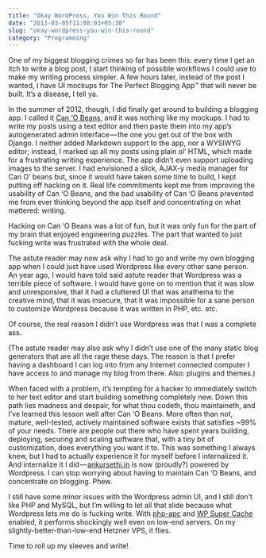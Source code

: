 ```yaml
---
title: "Okay WordPress, You Win This Round"
date: "2013-03-05T11:08:03+05:30"
slug: "okay-wordpress-you-win-this-round"
category: "Programming"
---
```


One of my biggest blogging crimes so far has been this: every time I get an itch to write a blog post, I start thinking of possible workflows I could use to make my writing process simpler. A few hours later, instead of the post I wanted, I have UI mockups for The Perfect Blogging App™ that will never be built. It’s a disease, I tell ya.

In the summer of 2012, though, I did finally get around to building a blogging app. I called it [Can ‘O Beans](http://github.com/s3thi/can_o_beans), and it was nothing like my mockups. I had to write my posts using a text editor and then paste them into my app’s autogenerated admin interface — the one you get out of the box with Django. I neither added Markdown support to the app, nor a WYSIWYG editor; instead, I marked up all my posts using plain ol’ HTML, which made for a frustrating writing experience. The app didn’t even support uploading images to the server. I had envisioned a slick, AJAX-y media manager for Can O’ beans but, since it would have taken some time to build, I kept putting off hacking on it. Real life commitments kept me from improving the usability of Can ‘O Beans, and the bad usability of Can ‘O Beans prevented me from ever thinking beyond the app itself and concentrating on what mattered: writing.

Hacking on Can ‘O Beans was a lot of fun, but it was only fun for the part of my brain that enjoyed engineering puzzles. The part that wanted to just fucking write was frustrated with the whole deal.

The astute reader may now ask why I had to go and write my own blogging app when I could just have used Wordpress like every other sane person. An year ago, I would have told said astute reader that Wordpress was a terrible piece of software. I would have gone on to mention that it was slow and unresponsive, that it had a cluttered UI that was anathema to the creative mind, that it was insecure, that it was impossible for a sane person to customize Wordpress because it was written in PHP, etc. etc.

Of course, the real reason I didn’t use Wordpress was that I was a complete ass.

(The astute reader may also ask why I didn’t use one of the many static blog generators that are all the rage these days. The reason is that I prefer having a dashboard I can log into from any Internet connected computer I have access to and manage my blog from there. Also: plugins and themes.)

When faced with a problem, it’s tempting for a hacker to immediately switch to her text editor and start building something completely new. Down this path lies madness and despair, for what thou codeth, thou maintaineth, and I’ve learned this lesson well after Can ‘O Beans. More often than not, mature, well-tested, actively maintained software exists that satisfies ~99% of your needs. There are people out there who have spent years building, deploying, securing and scaling software that, with a tiny bit of customization, does everything you want it to. This was something I always knew, but I had to actually experience it for myself before I internalized it. And internalize it I did — [ankursethi.in](http://ankursethi.in) is now (proudly?) powered by Wordpress. I can stop worrying about having to maintain Can ‘O Beans, and concentrate on blogging. Phew.

I still have some minor issues with the Wordpress admin UI, and I still don’t like PHP and MySQL, but I’m willing to let all that slide because what Wordpress lets me do is fucking write. With [php-apc](http://php.net/manual/en/book.apc.php) and [WP Super Cache](http://wordpress.org/extend/plugins/wp-super-cache/) enabled, it performs shockingly well even on low-end servers. On my slightly-better-than-low-end Hetzner VPS, it flies.

Time to roll up my sleeves and write!